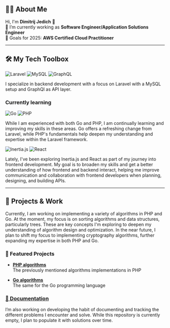 ## 🧑‍💻 About Me

Hi, I'm **Dimitrij Jedich** 👋  
🔭 I’m currently working as **Software Engineer/Application Solutions Engineer**  
🎯 Goals for 2025: **AWS Certified Cloud Practitioner**  

---

## 🛠️ My Tech Toolbox

![Laravel](https://img.shields.io/badge/-Laravel-FF2D20?logo=laravel&logoColor=white&style=plastic)
![MySQL](https://img.shields.io/badge/-MySQL-4479A1?logo=mysql&logoColor=white&style=plastic)
![GraphQL](https://img.shields.io/badge/-GraphQL-E10098?logo=graphql&logoColor=white&style=plastic)

I specialize in backend development with a focus on Laravel with a MySQL setup and GraphQl as API layer.

### Currently learning

![Go](https://img.shields.io/badge/-Go-00ADD8?logo=go&logoColor=white&style=plastic)
![PHP](https://img.shields.io/badge/-PHP-8993BE?logo=php&logoColor=white&style=plastic)

While I am experienced with both Go and PHP, I am continually learning and improving my skills in these areas. Go offers a refreshing change from Laravel, while PHP's fundamentals help deepen my understanding and expertise within the Laravel framework.

![Inertia.js](https://img.shields.io/badge/-Inertia.js-4B8F8C?logo=inertia&logoColor=white&style=plastic)
![React](https://img.shields.io/badge/-React-61DAFB?logo=react&logoColor=white&style=plastic)

Lately, I've been exploring Inertia.js and React as part of my journey into frontend development. My goal is to broaden my skills and get a better understanding of how frontend and backend interact, helping me improve communication and collaboration with frontend developers when planning, designing, and building APIs.

---

## 🚀 Projects & Work

Currently, I am working on implementing a variety of algorithms in PHP and Go. At the moment, my focus is on sorting algorithms and data structures, particularly trees. These are key concepts I'm exploring to deepen my understanding of algorithm design and optimization. In the near future, I plan to shift my focus to implementing cryptography algorithms, further expanding my expertise in both PHP and Go.

### 📌 Featured Projects

- **[PHP algorithms](https://github.com/FaSe22/phpalgorithms)**  
  The previously mentioned algorithms implementations in PHP

- **[Go algorithms](https://github.com/dimitrijjedich/go-algorithms)**  
  The same for the Go programming language

### [📑 Documentation](https://github.com/dimitrijjedich/Documentation/)

I’m also working on developing the habit of documenting and tracking the different problems I encounter and solve. While this repository is currently empty, I plan to populate it with solutions over time.
